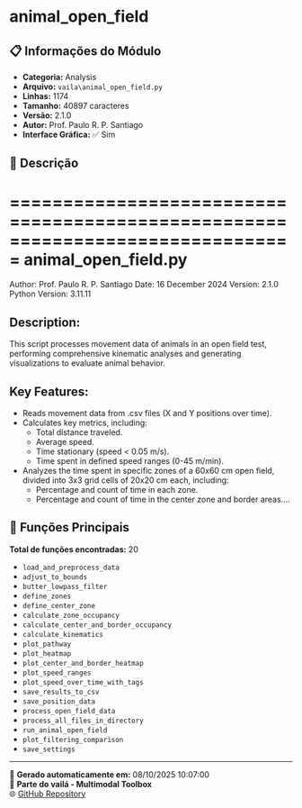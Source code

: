 # animal_open_field

## 📋 Informações do Módulo

- **Categoria:** Analysis
- **Arquivo:** `vaila\animal_open_field.py`
- **Linhas:** 1174
- **Tamanho:** 40897 caracteres
- **Versão:** 2.1.0
- **Autor:** Prof. Paulo R. P. Santiago
- **Interface Gráfica:** ✅ Sim

## 📖 Descrição


===============================================================================
animal_open_field.py
===============================================================================
Author: Prof. Paulo R. P. Santiago
Date: 16 December 2024
Version: 2.1.0
Python Version: 3.11.11

Description:
------------
This script processes movement data of animals in an open field test, performing
comprehensive kinematic analyses and generating visualizations to evaluate animal behavior.

Key Features:
-------------
- Reads movement data from .csv files (X and Y positions over time).
- Calculates key metrics, including:
  - Total distance traveled.
  - Average speed.
  - Time stationary (speed < 0.05 m/s).
  - Time spent in defined speed ranges (0-45 m/min).
- Analyzes the time spent in specific zones of a 60x60 cm open field, divided into
  3x3 grid cells of 20x20 cm each, including:
  - Percentage and count of time in each zone.
  - Percentage and count of time in the center zone and border areas....

## 🔧 Funções Principais

**Total de funções encontradas:** 20

- `load_and_preprocess_data`
- `adjust_to_bounds`
- `butter_lowpass_filter`
- `define_zones`
- `define_center_zone`
- `calculate_zone_occupancy`
- `calculate_center_and_border_occupancy`
- `calculate_kinematics`
- `plot_pathway`
- `plot_heatmap`
- `plot_center_and_border_heatmap`
- `plot_speed_ranges`
- `plot_speed_over_time_with_tags`
- `save_results_to_csv`
- `save_position_data`
- `process_open_field_data`
- `process_all_files_in_directory`
- `run_animal_open_field`
- `plot_filtering_comparison`
- `save_settings`




---

📅 **Gerado automaticamente em:** 08/10/2025 10:07:00  
🔗 **Parte do vailá - Multimodal Toolbox**  
🌐 [GitHub Repository](https://github.com/vaila-multimodaltoolbox/vaila)
